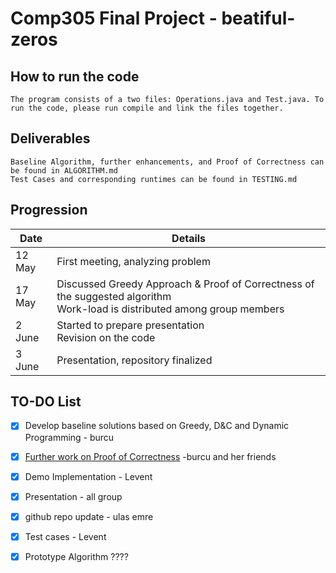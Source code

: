 # Comp305 Final Project - beatiful-zeros

## How to run the code ##

    The program consists of a two files: Operations.java and Test.java. To run the code, please run compile and link the files together.

## Deliverables
    Baseline Algorithm, further enhancements, and Proof of Correctness can be found in ALGORITHM.md
    Test Cases and corresponding runtimes can be found in TESTING.md
        


## Progression 

 Date  | Details
------------- | -------------
12 May |First meeting, analyzing problem
17 May | Discussed Greedy Approach & Proof of Correctness of the suggested algorithm <br> Work-load is distributed among group members
2 June | Started to prepare presentation <br> Revision on the code
3 June | Presentation, repository finalized
## TO-DO List ##
- [x] Develop baseline solutions based on Greedy, D&C and Dynamic Programming -  burcu
- [x] [Further work on Proof of Correctness](https://docs.google.com/document/d/1eOTC2359NbwAgNOjKBcMZR5nXTQ7ITE5bAXADvZxS6k/edit) -burcu and her friends
- [x] Demo Implementation - Levent
- [x] Presentation - all group
- [x] github repo update - ulas emre
- [x] Test cases - Levent
- [x] Prototype Algorithm ????


